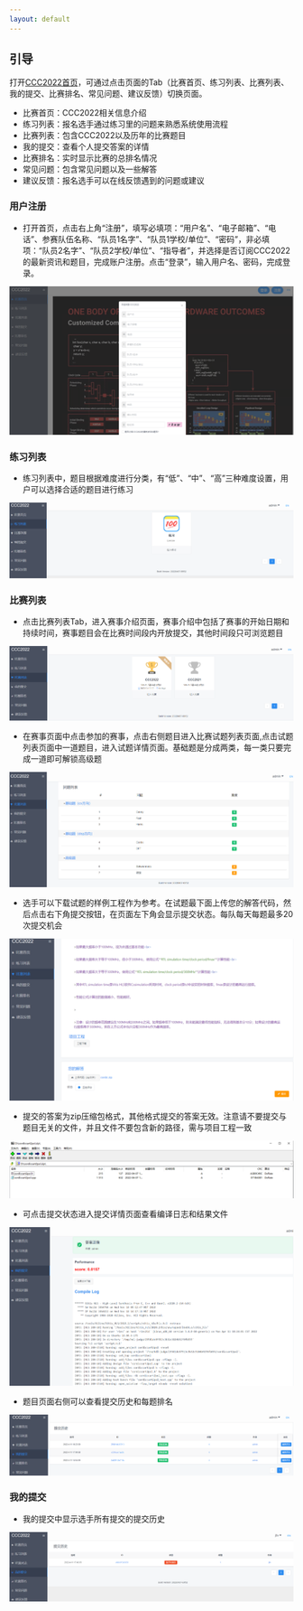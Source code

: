 ```yaml
---
layout: default
---
```


## 引导

打开<a href="http://118.31.189.183:8008/">CCC2022首页</a>，可通过点击页面的Tab（比赛首页、练习列表、比赛列表、我的提交、比赛排名、常见问题、建议反馈）切换页面。

- 比赛首页：CCC2022相关信息介绍
- 练习列表：报名选手通过练习里的问题来熟悉系统使用流程
- 比赛列表：包含CCC2022以及历年的比赛题目
- 我的提交：查看个人提交答案的详情
- 比赛排名：实时显示比赛的总排名情况
- 常见问题：包含常见问题以及一些解答
- 建议反馈：报名选手可以在线反馈遇到的问题或建议

### 用户注册

- 打开首页，点击右上角“注册”，填写必填项：“用户名”、“电子邮箱”、“电话”、参赛队伍名称、“队员1名字”、“队员1学校/单位”、“密码”，非必填项：“队员2名字”、“队员2学校/单位”、“指导者”，并选择是否订阅CCC2022的最新资讯和题目，完成账户注册。点击“登录”，输入用户名、密码，完成登录。

![](./images/help_01.png)

### 练习列表

- 练习列表中，题目根据难度进行分类，有“低”、“中”、“高”三种难度设置，用户可以选择合适的题目进行练习

![](./images/help_02.png)

### 比赛列表

- 点击比赛列表Tab，进入赛事介绍页面，赛事介绍中包括了赛事的开始日期和持续时间，赛事题目会在比赛时间段内开放提交，其他时间段只可浏览题目

![](./images/help_03.png)

- 在赛事页面中点击参加的赛事，点击右侧题目进入比赛试题列表页面,点击试题列表页面中一道题目，进入试题详情页面。基础题是分成两类，每一类只要完成一道即可解锁高级题

![](./images/help_04.png)


- 选手可以下载试题的样例工程作为参考。在试题最下面上传您的解答代码，然后点击右下角提交按钮，在页面左下角会显示提交状态。每队每天每题最多20次提交机会

![](./images/help_05.png)


- 提交的答案为zip压缩包格式，其他格式提交的答案无效。注意请不要提交与题目无关的文件，并且文件不要包含新的路径，需与项目工程一致

![](./images/help_06.png)


- 可点击提交状态进入提交详情页面查看编译日志和结果文件

![](./images/help_07.png)


- 题目页面右侧可以查看提交历史和每题排名

![](./images/help_08.png)


### 我的提交

- 我的提交中显示选手所有提交的提交历史

![](./images/help_09.png)

